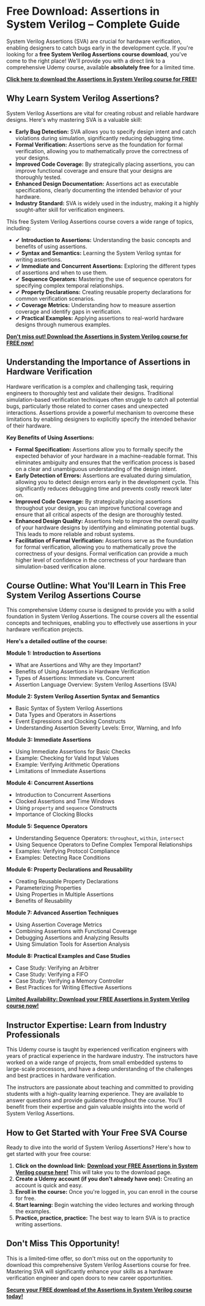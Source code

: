 # Free Download: Assertions in System Verilog – Complete Guide

System Verilog Assertions (SVA) are crucial for hardware verification, enabling designers to catch bugs early in the development cycle. If you're looking for a **free System Verilog Assertions course download**, you've come to the right place! We'll provide you with a direct link to a comprehensive Udemy course, available **absolutely free** for a limited time.

[**Click here to download the Assertions in System Verilog course for FREE!**](https://udemywork.com/assertions-in-system-verilog)

## Why Learn System Verilog Assertions?

System Verilog Assertions are vital for creating robust and reliable hardware designs. Here's why mastering SVA is a valuable skill:

*   **Early Bug Detection:** SVA allows you to specify design intent and catch violations during simulation, significantly reducing debugging time.
*   **Formal Verification:** Assertions serve as the foundation for formal verification, allowing you to mathematically prove the correctness of your designs.
*   **Improved Code Coverage:** By strategically placing assertions, you can improve functional coverage and ensure that your designs are thoroughly tested.
*   **Enhanced Design Documentation:** Assertions act as executable specifications, clearly documenting the intended behavior of your hardware.
*   **Industry Standard:** SVA is widely used in the industry, making it a highly sought-after skill for verification engineers.

This free System Verilog Assertions course covers a wide range of topics, including:

*   ✔ **Introduction to Assertions:** Understanding the basic concepts and benefits of using assertions.
*   ✔ **Syntax and Semantics:** Learning the System Verilog syntax for writing assertions.
*   ✔ **Immediate and Concurrent Assertions:** Exploring the different types of assertions and when to use them.
*   ✔ **Sequence Operators:** Mastering the use of sequence operators for specifying complex temporal relationships.
*   ✔ **Property Declarations:** Creating reusable property declarations for common verification scenarios.
*   ✔ **Coverage Metrics:** Understanding how to measure assertion coverage and identify gaps in verification.
*   ✔ **Practical Examples:** Applying assertions to real-world hardware designs through numerous examples.

[**Don't miss out! Download the Assertions in System Verilog course for FREE now!**](https://udemywork.com/assertions-in-system-verilog)

## Understanding the Importance of Assertions in Hardware Verification

Hardware verification is a complex and challenging task, requiring engineers to thoroughly test and validate their designs. Traditional simulation-based verification techniques often struggle to catch all potential bugs, particularly those related to corner cases and unexpected interactions. Assertions provide a powerful mechanism to overcome these limitations by enabling designers to explicitly specify the intended behavior of their hardware.

**Key Benefits of Using Assertions:**

*   **Formal Specification:** Assertions allow you to formally specify the expected behavior of your hardware in a machine-readable format. This eliminates ambiguity and ensures that the verification process is based on a clear and unambiguous understanding of the design intent.
*   **Early Detection of Errors:** Assertions are evaluated during simulation, allowing you to detect design errors early in the development cycle. This significantly reduces debugging time and prevents costly rework later on.
*   **Improved Code Coverage:** By strategically placing assertions throughout your design, you can improve functional coverage and ensure that all critical aspects of the design are thoroughly tested.
*   **Enhanced Design Quality:** Assertions help to improve the overall quality of your hardware designs by identifying and eliminating potential bugs. This leads to more reliable and robust systems.
*   **Facilitation of Formal Verification:** Assertions serve as the foundation for formal verification, allowing you to mathematically prove the correctness of your designs. Formal verification can provide a much higher level of confidence in the correctness of your hardware than simulation-based verification alone.

## Course Outline: What You'll Learn in This Free System Verilog Assertions Course

This comprehensive Udemy course is designed to provide you with a solid foundation in System Verilog Assertions. The course covers all the essential concepts and techniques, enabling you to effectively use assertions in your hardware verification projects.

**Here's a detailed outline of the course:**

**Module 1: Introduction to Assertions**

*   What are Assertions and Why are they Important?
*   Benefits of Using Assertions in Hardware Verification
*   Types of Assertions: Immediate vs. Concurrent
*   Assertion Language Overview: System Verilog Assertions (SVA)

**Module 2: System Verilog Assertion Syntax and Semantics**

*   Basic Syntax of System Verilog Assertions
*   Data Types and Operators in Assertions
*   Event Expressions and Clocking Constructs
*   Understanding Assertion Severity Levels: Error, Warning, and Info

**Module 3: Immediate Assertions**

*   Using Immediate Assertions for Basic Checks
*   Example: Checking for Valid Input Values
*   Example: Verifying Arithmetic Operations
*   Limitations of Immediate Assertions

**Module 4: Concurrent Assertions**

*   Introduction to Concurrent Assertions
*   Clocked Assertions and Time Windows
*   Using `property` and `sequence` Constructs
*   Importance of Clocking Blocks

**Module 5: Sequence Operators**

*   Understanding Sequence Operators: `throughout`, `within`, `intersect`
*   Using Sequence Operators to Define Complex Temporal Relationships
*   Examples: Verifying Protocol Compliance
*   Examples: Detecting Race Conditions

**Module 6: Property Declarations and Reusability**

*   Creating Reusable Property Declarations
*   Parameterizing Properties
*   Using Properties in Multiple Assertions
*   Benefits of Reusability

**Module 7: Advanced Assertion Techniques**

*   Using Assertion Coverage Metrics
*   Combining Assertions with Functional Coverage
*   Debugging Assertions and Analyzing Results
*   Using Simulation Tools for Assertion Analysis

**Module 8: Practical Examples and Case Studies**

*   Case Study: Verifying an Arbitrer
*   Case Study: Verifying a FIFO
*   Case Study: Verifying a Memory Controller
*   Best Practices for Writing Effective Assertions

[**Limited Availability: Download your FREE Assertions in System Verilog course now!**](https://udemywork.com/assertions-in-system-verilog)

## Instructor Expertise: Learn from Industry Professionals

This Udemy course is taught by experienced verification engineers with years of practical experience in the hardware industry. The instructors have worked on a wide range of projects, from small embedded systems to large-scale processors, and have a deep understanding of the challenges and best practices in hardware verification.

The instructors are passionate about teaching and committed to providing students with a high-quality learning experience. They are available to answer questions and provide guidance throughout the course. You'll benefit from their expertise and gain valuable insights into the world of System Verilog Assertions.

## How to Get Started with Your Free SVA Course

Ready to dive into the world of System Verilog Assertions? Here's how to get started with your free course:

1.  **Click on the download link:** [**Download your FREE Assertions in System Verilog course here!**](https://udemywork.com/assertions-in-system-verilog) This will take you to the download page.
2.  **Create a Udemy account (if you don't already have one):** Creating an account is quick and easy.
3.  **Enroll in the course:** Once you're logged in, you can enroll in the course for free.
4.  **Start learning:** Begin watching the video lectures and working through the examples.
5.  **Practice, practice, practice:** The best way to learn SVA is to practice writing assertions.

## Don't Miss This Opportunity!

This is a limited-time offer, so don't miss out on the opportunity to download this comprehensive System Verilog Assertions course for free. Mastering SVA will significantly enhance your skills as a hardware verification engineer and open doors to new career opportunities.

**[Secure your FREE download of the Assertions in System Verilog course today!](https://udemywork.com/assertions-in-system-verilog)**
